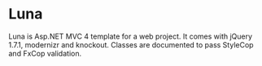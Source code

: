 Luna
====

Luna is Asp.NET MVC 4 template for a web project. It comes with jQuery 1.7.1, modernizr and knockout. Classes are documented to pass StyleCop and FxCop validation.
